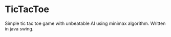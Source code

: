 # TicTacToe
Simple tic tac toe game with unbeatable AI using minimax algorithm. Written in java swing.
